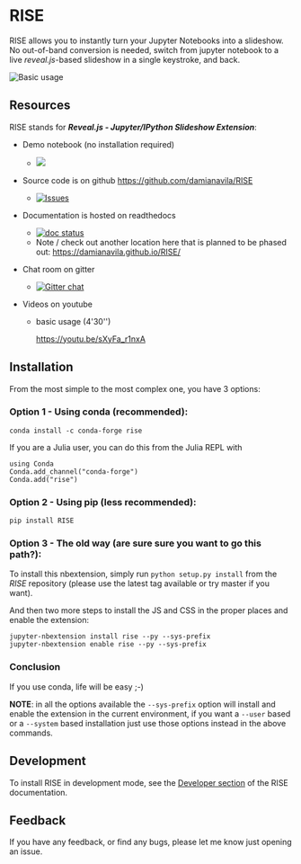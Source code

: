 # RISE

RISE allows you to instantly turn your Jupyter Notebooks into a
slideshow. No out-of-band conversion is needed, switch from jupyter
notebook to a live *reveal.js*-based slideshow in a single keystroke,
and back.

![Basic usage](https://media.giphy.com/media/3oxHQtTxAaZwMOHr9u/giphy.gif)

## Resources
RISE stands for
***Reveal.js - Jupyter/IPython Slideshow Extension***:

* Demo notebook (no installation required)
  * [![](https://mybinder.org/badge.svg)](https://mybinder.org/v2/gh/damianavila/RISE/master?filepath=examples%2FREADME.ipynb)

* Source code is on github <https://github.com/damianavila/RISE>
  * [![Issues](http://img.shields.io/github/issues/damianavila/RISE.svg)](https://github.com/damianavila/RISE/issues)

* Documentation is hosted on readthedocs
  * [![doc status](https://readthedocs.org/projects/rise/badge)](http://rise.readthedocs.io/)
  * Note / check out another location here that is planned to be phased out: <https://damianavila.github.io/RISE/>

* Chat room on gitter
  * [![Gitter chat](https://badges.gitter.im/damianavila/RISE.png)](https://gitter.im/damianavila/RISE "Gitter chat")

* Videos on youtube
  * basic usage (4'30'')

    <https://youtu.be/sXyFa_r1nxA>


## Installation

From the most simple to the most complex one, you have 3 options:

### Option 1 - Using conda (recommended):

```
conda install -c conda-forge rise
```

If you are a Julia user, you can do this from the Julia REPL with
```
using Conda
Conda.add_channel("conda-forge")
Conda.add("rise")
```

### Option 2 - Using pip (less recommended):

```
pip install RISE
```

### Option 3 - The old way (are sure sure you want to go this path?):

To install this nbextension, simply run ``python setup.py install`` from the
*RISE* repository (please use the latest tag available or try master if you want).

And then two more steps to install the JS and CSS in the proper places
and enable the extension:

```
jupyter-nbextension install rise --py --sys-prefix
jupyter-nbextension enable rise --py --sys-prefix
```

### Conclusion

If you use conda, life will be easy ;-)

**NOTE**: in all the options available the `--sys-prefix` option will install and
enable the extension in the current environment, if you want a `--user` based or a
`--system` based installation just use those options instead in the above commands.

## Development

To install RISE in development mode, see the
[Developer section](https://damianavila.github.io/RISE/dev/develop.html) of the RISE
documentation.

## Feedback

If you have any feedback, or find any bugs, please let me know just opening
an issue.
